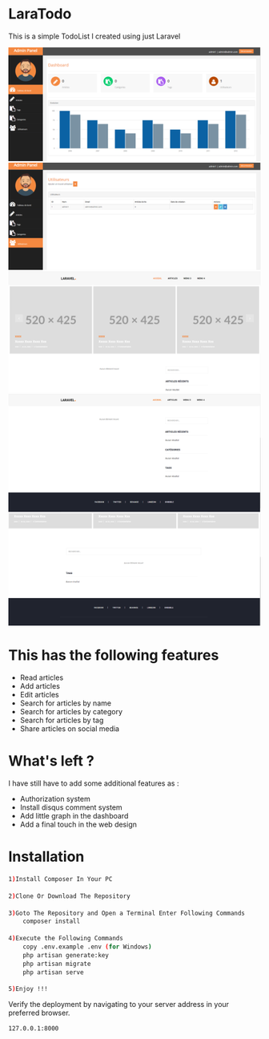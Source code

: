 

# LaraTodo
This is a simple TodoList I created using just Laravel

<img src="blog1.PNG" />
<img src="blog2.PNG" />
<img src="blog3.PNG" />
<img src="blog4.PNG" />
<img src="blog5.PNG" />

# This has the following features

- Read articles
- Add articles
- Edit articles
- Search for articles by name
- Search for articles by category
- Search for articles by tag
- Share articles on social media

# What's left ?

I have still have to add some additional features as :

- Authorization system
- Install disqus comment system
- Add little graph in the dashboard
- Add a final touch in the web design


# Installation


```sh
1)Install Composer In Your PC

2)Clone Or Download The Repository

3)Goto The Repository and Open a Terminal Enter Following Commands 
    composer install

4)Execute the Following Commands
    copy .env.example .env (for Windows)
    php artisan generate:key
    php artisan migrate
    php artisan serve
    
5)Enjoy !!!
```


Verify the deployment by navigating to your server address in
your preferred browser.

```sh
127.0.0.1:8000
```




